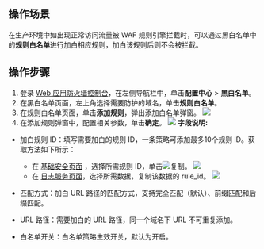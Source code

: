 ## 操作场景
在生产环境中如出现正常访问流量被 WAF 规则引擎拦截时，可以通过黑白名单中的**规则白名单**进行加白相应规则，加白该规则后则不会被拦截。

## 操作步骤
1. 登录 [Web 应用防火墙控制台](https://console.cloud.tencent.com/guanjia/tea-iplist)，在左侧导航栏中，单击**配置中心** > **黑白名单**。
2. 在黑白名单页面，左上角选择需要防护的域名，单击**规则白名单**。
3. 在规则白名单页面，单击**添加规则**，弹出添加白名单弹窗。
![](https://qcloudimg.tencent-cloud.cn/raw/48b09284c689c64dcabcc94a5da7b0b1.png)
4. 在添加规则弹窗中，配置相关参数，单击**确定**。
![](https://qcloudimg.tencent-cloud.cn/raw/854ad20a7729626951c9db820d9a682e.png)
**字段说明:**
 - 加白规则 ID：填写需要加白的规则 ID，一条策略可添加最多10个规则 ID。获取方法如下所示：
    - 在 [基础安全页面](https://console.cloud.tencent.com/guanjia/tea-baseconfig) ，选择所需规则 ID，单击![](https://qcloudimg.tencent-cloud.cn/raw/96488e3534945d95dd1cd5dd047f5104.png)复制。
   ![](https://qcloudimg.tencent-cloud.cn/raw/9dc6474717913d2fa238c2e0a59f762c.png)
	 - 在 [日志服务页面](https://console.cloud.tencent.com/guanjia/tea-attacklog)，选择所需数据，复制该数据的 rule_id。
	 ![](https://qcloudimg.tencent-cloud.cn/raw/951491ec51c0fb8efb7f258b24a5ad7c.png)

 - 匹配方式：加白 URL 路径的匹配方式，支持完全匹配（默认）、前缀匹配和后缀匹配。
 - URL 路径：需要加白的 URL 路径，同一个域名下 URL 不可重复添加。
 - 白名单开关：白名单策略生效开关，默认为开启。
